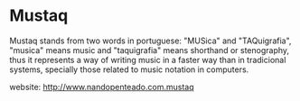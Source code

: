 # Mustaq
Mustaq stands from two words in portuguese: "MUSica" and "TAQuigrafia", "musica" means music and "taquigrafia" means shorthand or stenography, thus it represents a way of writing music in a faster way than in tradicional systems, specially those related to music notation in computers.

website: http://www.nandopenteado.com.mustaq


